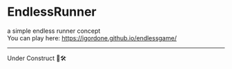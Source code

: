 # EndlessRunner
a simple endless runner concept
<br>
You can play here: https://igordone.github.io/endlessgame/
<hr>
Under Construct 🔨🛠
